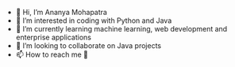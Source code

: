 - 👋 Hi, I’m Ananya Mohapatra
- 👀 I’m interested in coding with Python and Java
- 🌱 I’m currently learning machine learning, web development and enterprise applications
- 💞️ I’m looking to collaborate on Java projects
- 📫 How to reach me 🛴

<!---
oneAnanya/oneAnanya is a ✨ special ✨ repository because its `README.md` (this file) appears on your GitHub profile.
You can click the Preview link to take a look at your changes.
--->
